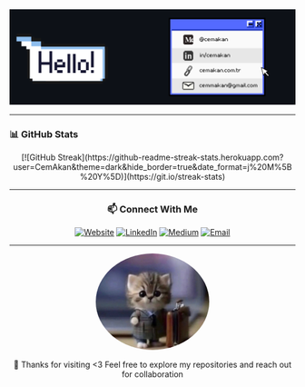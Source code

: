 <div align="center">
  <img src="./header1.png" alt="header"/>
</div>

---


  <h3>📊 GitHub Stats</h3>

<div align="center">
  [![GitHub Streak](https://github-readme-streak-stats.herokuapp.com?user=CemAkan&theme=dark&hide_border=true&date_format=j%20M%5B%20Y%5D)](https://git.io/streak-stats)
</div>

---

<div align="center">
  <h3>📫 Connect With Me</h3>
  
  [![Website](https://img.shields.io/badge/Website-FF5722?style=for-the-badge&logo=google-chrome&logoColor=white)](https://cemakan.com.tr)
  [![LinkedIn](https://img.shields.io/badge/LinkedIn-0077B5?style=for-the-badge&logo=linkedin&logoColor=white)](https://linkedin.com/in/cemakan)
  [![Medium](https://img.shields.io/badge/Medium-12100E?style=for-the-badge&logo=medium&logoColor=white)](https://medium.com/@cemakan)
  [![Email](https://img.shields.io/badge/Email-D14836?style=for-the-badge&logo=gmail&logoColor=white)](mailto:cemmakan@gmail.com)
</div>

---

<div align="center">
  <img src="./cool_cat.jpg" alt="Cool Cat" width="200" style="border-radius: 50%;" />
  <br>
  
  <p>💙 Thanks for visiting <3 Feel free to explore my repositories and reach out for collaboration</p>
</div>
